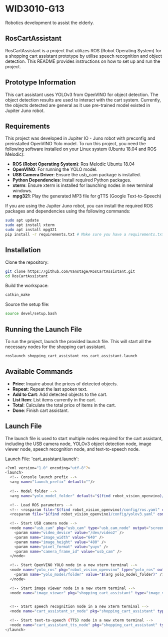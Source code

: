 # WID3010-G13
Robotics development to assist the elderly.

## RosCartAssistant

RosCartAssistant is a project that utilizes ROS (Robot Operating System) for a shopping cart assistant prototype by utilise speech recognition and object detection. This README provides instructions on how to set up and run the project.

## Prototype Information
This cart assistant uses YOLOv3 from OpenVINO for object detection. The object detection results are used to interact with the cart system. Currently, the objects detected are general as it use pre-trained model existed in Jupiter Juno robot.

## Requirements

This project was developed in Jupiter IO - Juno robot with preconfig and preinstalled OpenVINO Yolo model. To run this project, you need the following software installed on your Linux system (Ubuntu 18.04 and ROS Melodic):

- **ROS (Robot Operating System)**: Ros Melodic Ubuntu 18.04
- **OpenVINO**: For running the YOLO model.
- **USB Camera Driver**: Ensure the usb_cam package is installed. 
- **Python Dependencies**: Install required Python packages. 
- **xterm**: Ensure xterm is installed for launching nodes in new terminal windows.
- **mpg321**: Play the generated MP3 file for gTTS (Google Text-to-Speech)


If you are using the Jupiter Juno robot, you can install the required ROS packages and dependencies using the following commands:

```sh
sudo apt update
sudo apt install xterm
sudo apt install mpg321
pip install -r requirements.txt # Make sure you have a requirements.txt with the necessary Python packages
```


## Installation
Clone the repository:
```sh
git clone https://github.com/Vanstage/RosCartAssistant.git
cd RosCartAssistant
```

Build the workspace:
```sh
catkin_make
```

Source the setup file:
```sh
source devel/setup.bash
```

## Running the Launch File

To run the project, launch the provided launch file. This will start all the necessary nodes for the shopping cart assistant.

```sh
roslaunch shopping_cart_assistant ros_cart_assistant.launch
```

## Available Commands

- **Price**: Inquire about the prices of detected objects.
- **Repeat**: Repeat the last spoken text.
- **Add to Cart**: Add detected objects to the cart.
- **List Item**: List items currently in the cart.
- **Total**: Calculate the total price of items in the cart.
- **Done**: Finish cart assistant.

## Launch File
The launch file is used to start multiple nodes required for the cart assistant, including the USB camera node, YOLOv3 object detection node, image viewer node, speech recognition node, and text-to-speech node.

Launch File: 'cart_assistant.launch':
```sh
<?xml version="1.0" encoding="utf-8"?>
<launch>
  <!-- Console launch prefix -->
  <arg name="launch_prefix" default=""/>
  
  <!-- Model folder -->
  <arg name="yolo_model_folder" default="$(find robot_vision_openvino)/models/yolov3"/>

  <!-- Load ROS parameters -->
  <!-- <rosparam file="$(find robot_vision_openvino)/config/ros.yaml" command="load" ns="yolo_ros" /> -->
  <rosparam file="$(find robot_vision_openvino)/config/yolov3.yaml" command="load" ns="yolo_ros" />

  <!-- Start USB camera node -->
  <node name="usb_cam" pkg="usb_cam" type="usb_cam_node" output="screen" respawn="true">
    <param name="video_device" value="/dev/video2" />
    <param name="image_width" value="640" />
    <param name="image_height" value="480" />
    <param name="pixel_format" value="yuyv" />
    <param name="camera_frame_id" value="usb_cam" />
  </node>

  <!-- Start OpenVINO YOLO node in a new xterm terminal -->
  <node name="yolo_ros" pkg="robot_vision_openvino" type="yolo_ros" output="screen" launch-prefix="xterm -e" args="$(arg launch_prefix)">
    <param name="yolo_model/folder" value="$(arg yolo_model_folder)" />
  </node>

  <!-- Start image viewer node in a new xterm terminal -->
  <node name="image_viewer" pkg="shopping_cart_assistant" type="image_viewer.py" output="screen" launch-prefix="xterm -e" args="$(arg launch_prefix)" />

  
  <!-- Start speech recognition node in a new xterm terminal -->
  <node name="cart_assistant_sr_node" pkg="shopping_cart_assistant" type="cart_assistant_sr.py" output="screen" launch-prefix="xterm -e" args="$(arg launch_prefix)" />

  <!-- Start text-to-speech (TTS) node in a new xterm terminal -->
  <node name="cart_assistant_tts_node" pkg="shopping_cart_assistant" type="cart_assistant_tts.py" output="screen" launch-prefix="xterm -e" args="$(arg launch_prefix)" />
</launch>
```

